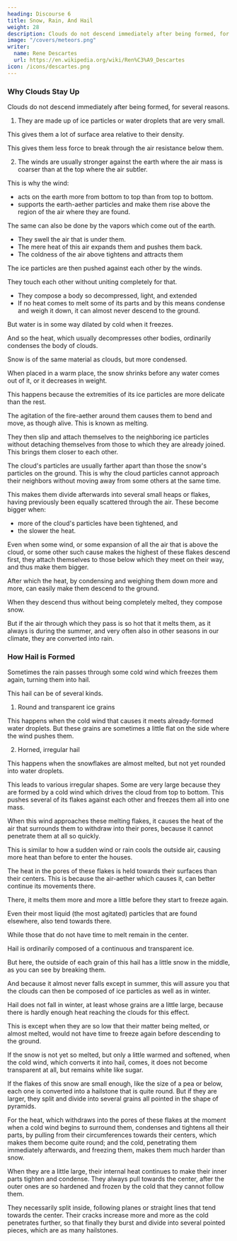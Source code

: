 ```yaml
---
heading: Discourse 6
title: Snow, Rain, And Hail
weight: 28
description: Clouds do not descend immediately after being formed, for several reasons
image: "/covers/meteors.png"
writer:
  name: Rene Descartes
  url: https://en.wikipedia.org/wiki/Ren%C3%A9_Descartes
icon: /icons/descartes.png
---
```




### Why Clouds Stay Up

Clouds do not descend immediately after being formed, for several reasons. 

1. They are made up of ice particles or water droplets that are very small.

This gives them a lot of surface area relative to their density. 

This gives them less force to break through the air resistance below them. 

<!--  would have more force 

that they would have to divide if they descended, can easily have more force to prevent them from doing so than their weight has to constrain them to do so.  -->

2. The winds are usually stronger against the earth where the air mass is coarser than at the top where the air subtler. 

This is why the wind:
- acts on the earth more from bottom to top than from top to bottom.
- supports the earth-aether particles and make them rise above the region of the air where they are found.

The same can also be done by the vapors which come out of the earth.
- They swell the air that is under them.
- The mere heat of this air expands them and pushes them back.
- The coldness of the air above tightens and attracts them

<!-- ; or similar things.  -->

The ice particles are then pushed against each other by the winds.

They touch each other without uniting completely for that.
- They compose a body so decompressed, light, and extended
- If no heat comes to melt some of its parts and by this means condense and weigh it down, it can almost never descend to the ground.

But water is in some way dilated by cold when it freezes.

And so the heat, which usually decompresses other bodies, ordinarily condenses the body of clouds. 

Snow is of the same material as clouds, but more condensed.

When placed in a warm place, the snow shrinks before any water comes out of it, or it decreases in weight. 

This happens because the extremities of its ice particles are more delicate than the rest.

The agitation of the fire-aether around them causes them to bend and move, as though alive. This is known as melting. 

They then slip and attach themselves to the neighboring ice particles without detaching themselves from those to which they are already joined. This brings them closer to each other.

The cloud's particles are usually farther apart than those the snow's particles on the ground. This is why the cloud particles cannot approach their neighbors without moving away from some others at the same time.

This makes them divide afterwards into several small heaps or flakes, having previously been equally scattered through the air. These become bigger when:
- more of the cloud's particles have been tightened, and
- the slower the heat. 

Even when some wind, or some expansion of all the air that is above the cloud, or some other such cause makes the highest of these flakes descend first, they attach themselves to those below which they meet on their way, and thus make them bigger. 

After which the heat, by condensing and weighing them down more and more, can easily make them descend to the ground.

When they descend thus without being completely melted, they compose snow.

But if the air through which they pass is so hot that it melts them, as it always is during the summer, and very often also in other seasons in our climate, they are converted into rain.


### How Hail is Formed

Sometimes the rain passes through some cold wind which freezes them again, turning them into hail.

This hail can be of several kinds.

1. Round and transparent ice grains

This happens when the cold wind that causes it meets already-formed water droplets. But these grains are sometimes a little flat on the side where the wind pushes them. 

2. Horned, irregular hail

This happens when the snowflakes are almost melted, but not yet rounded into water droplets.

This leads to various irregular shapes. Some are very large because they are formed by a cold wind which drives the cloud from top to bottom. This pushes several of its flakes against each other and freezes them all into one mass.

When this wind approaches these melting flakes, it causes the heat of the air that surrounds them to withdraw into their pores, because it cannot penetrate them at all so quickly.

<!-- The most agitated and least subtle air-aether in this air  -->

<!-- the air-aether in this air has  -->

This is similar to how a sudden wind or rain cools the outside air, causing more heat than before to enter the houses. 

<!-- subtle matter -->

The heat in the pores of these flakes is held towards their surfaces than their centers. This is because the air-aether which causes it, can better continue its movements there.

There, it melts them more and more a little before they start to freeze again.

Even their most liquid (the most agitated) particles that are found elsewhere, also tend towards there.

While those that do not have time to melt remain in the center. 

Hail is ordinarily composed of a continuous and transparent ice.

But here, the outside of each grain of this hail has a little snow in the middle, as you can see by breaking them.

And because it almost never falls except in summer, this will assure you that the clouds can then be composed of ice particles as well as in winter. 

<!-- But the reason that prevents such  -->

Hail does not fall in winter, at least whose grains are a little large, because there is hardly enough heat reaching the clouds for this effect. 

This is except when they are so low that their matter being melted, or almost melted, would not have time to freeze again before descending to the ground.

If the snow is not yet so melted, but only a little warmed and softened, when the cold wind, which converts it into hail, comes, it does not become transparent at all, but remains white like sugar.

If the flakes of this snow are small enough, like the size of a pea or below, each one is converted into a hailstone that is quite round. But if they are larger, they split and divide into several grains all pointed in the shape of pyramids. 

For the heat, which withdraws into the pores of these flakes at the moment when a cold wind begins to surround them, condenses and tightens all their parts, by pulling from their circumferences towards their centers, which makes them become quite round; and the cold, penetrating them immediately afterwards, and freezing them, makes them much harder than snow.

When they are a little large, their internal heat continues to make their inner parts tighten and condense. They always pull towards the center, after the outer ones are so hardened and frozen by the cold that they cannot follow them.

They necessarily split inside, following planes or straight lines that tend towards the center. Their cracks increase more and more as the cold penetrates further, so that finally they burst and divide into several pointed pieces, which are as many hailstones.

